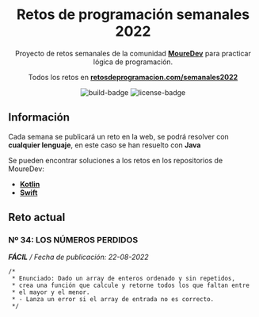 <div align="center">

# Retos de programación semanales 2022

Proyecto de retos semanales de la comunidad **[MoureDev](https://moure.dev)** 
para practicar lógica de programación.

Todos los retos en **[retosdeprogramacion.com/semanales2022](https://retosdeprogramacion.com/semanales2022)**

![build-badge]
![license-badge]

</div>

## Información

Cada semana se publicará un reto en la web, se podrá resolver con **cualquier lenguaje**, en este caso se han resuelto con **Java**

Se pueden encontrar soluciones a los retos en los repositorios de MoureDev: 

- **[Kotlin](https://github.com/mouredev/Weekly-Challenge-2022-Kotlin)**
- **[Swift](https://github.com/mouredev/Weekly-Challenge-2022-Swift)**


## Reto actual

### Nº 34: LOS NÚMEROS PERDIDOS
***FÁCIL** / Fecha de publicación: 22-08-2022*

````
/*
 * Enunciado: Dado un array de enteros ordenado y sin repetidos, 
 * crea una función que calcule y retorne todos los que faltan entre
 * el mayor y el menor.
 * - Lanza un error si el array de entrada no es correcto.
 */
````

[build-badge]: https://img.shields.io/github/workflow/status/ElliotLuque/retos-java-2022/Testing
[license-badge]: https://img.shields.io/github/license/ElliotLuque/retos-java-2022